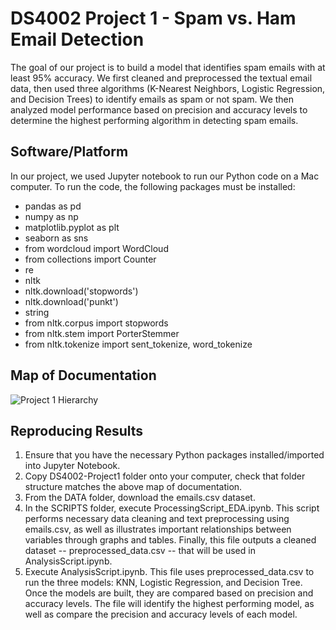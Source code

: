 # DS4002 Project 1 - Spam vs. Ham Email Detection

The goal of our project is to build a model that identifies spam emails with at least 95% accuracy. We first cleaned and preprocessed the textual email data, then used three algorithms (K-Nearest Neighbors, Logistic Regression, and Decision Trees) to identify emails as spam or not spam. We then analyzed model performance based on precision and accuracy levels to determine the highest performing algorithm in detecting spam emails. 

## Software/Platform

In our project, we used Jupyter notebook to run our Python code on a Mac computer. To run the code, the following packages must be installed: 
- pandas as pd
- numpy as np
- matplotlib.pyplot as plt
- seaborn as sns
- from wordcloud import WordCloud
- from collections import Counter
- re
- nltk
- nltk.download('stopwords')
- nltk.download('punkt')
- string
- from nltk.corpus import stopwords
- from nltk.stem import PorterStemmer
- from nltk.tokenize import sent_tokenize, word_tokenize


## Map of Documentation
![Project 1 Hierarchy](https://github.com/user-attachments/assets/b5651aaf-c7bd-4d94-a71e-6671611a6a78)

## Reproducing Results

1. Ensure that you have the necessary Python packages installed/imported into Jupyter Notebook. 
2. Copy DS4002-Project1 folder onto your computer, check that folder structure matches the above map of documentation.
3. From the DATA folder, download the emails.csv dataset.
4. In the SCRIPTS folder, execute ProcessingScript_EDA.ipynb. This script performs necessary data cleaning and text preprocessing using emails.csv, as well as illustrates important relationships between variables through graphs and tables. Finally, this file outputs a cleaned dataset -- preprocessed_data.csv -- that will be used in AnalysisScript.ipynb. 
5. Execute AnalysisScript.ipynb. This file uses preprocessed_data.csv to run the three models: KNN, Logistic Regression, and Decision Tree. Once the models are built, they are compared based on precision and accuracy levels. The file will identify the highest performing model, as well as compare the precision and accuracy levels of each model. 
